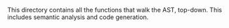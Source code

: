 This directory contains all the functions that walk the AST, top-down. This includes semantic analysis and code generation.
